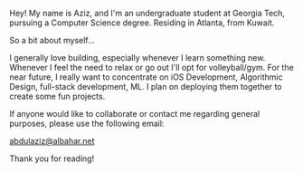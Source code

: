 Hey! My name is Aziz, and I'm an undergraduate student at Georgia Tech, pursuing a Computer Science degree. 
Residing in Atlanta, from Kuwait.

So a bit about myself...

I generally love building, especially whenever I learn something new.
Whenever I feel the need to relax or go out I'll opt for volleyball/gym.
For the near future, I really want to concentrate on iOS Development, Algorithmic Design, full-stack development, ML. I plan on deploying them together to create some 
fun projects.

If anyone would like to collaborate or contact me regarding general purposes, please use the following email:

abdulaziz@albahar.net

Thank you for reading!

